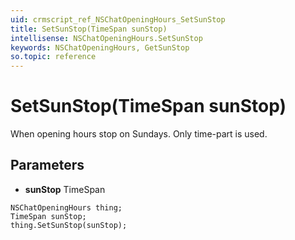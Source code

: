 ```yaml
---
uid: crmscript_ref_NSChatOpeningHours_SetSunStop
title: SetSunStop(TimeSpan sunStop)
intellisense: NSChatOpeningHours.SetSunStop
keywords: NSChatOpeningHours, GetSunStop
so.topic: reference
---
```


# SetSunStop(TimeSpan sunStop)

When opening hours stop on Sundays. Only time-part is used.

## Parameters

* **sunStop** TimeSpan

```crmscript
NSChatOpeningHours thing;
TimeSpan sunStop;
thing.SetSunStop(sunStop);
```

